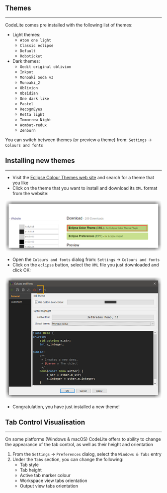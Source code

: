 ## Themes
---

CodeLite comes pre installed with the following list of themes:

- Light themes:
    - `Atom one light`
    - `Classic eclipse`
    - `Default`
    - `Roboticket`
- Dark themes:
    - `Gedit original oblivion`
    - `Inkpot`
    - `Monoaki Soda v3`
    - `Monoaki_2`
    - `Oblivion`
    - `Obsidian`
    - `One dark like`
    - `Pastel`
    - `RecognEyes`
    - `Retta light`
    - `Tomorrow Night`
    - `Wombat-redux`
    - `Zenburn`

You can switch between themes (or preview a theme) from: `Settings` &#8594; `Colours and fonts`

## Installing new themes
--- 

* Visit the [Eclipse Colour Themes web site][1] and search for a theme that you like
* Click on the theme that you want to install and download its `XML` format from the website:

![Download XML](download_xml.png)

* Open the `Colours and fonts` dialog from: `Settings` &#8594; `Colours and fonts`
* Click on the `eclipse` button, select the `XML` file you just downloaded and click OK:

![Install it](colours_and_fonts_eclipse.png)

* Congratulation, you have just installed a new theme!


## Tab Control Visualisation
---

On some platforms (Windows & macOS) CodeLite offers to ability to change the appearance of the tab control, as well
as their height and orientation

1. From the `Settings` &#8594; `Preferences` dialog, select the `Windows & Tabs` entry
2. Under the `Tabs` section, you can change the following:
    - Tab style
    - Tab height
    - Active tab marker colour
    - Workspace view tabs orientation
    - Output view tabs orientation




[1]: http://www.eclipsecolorthemes.org/